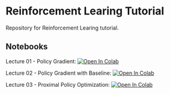 # Reinforcement Learing Tutorial
Repository for Reinforcement Learing tutorial.

## Notebooks
Lecture 01 - Policy Gradient: [![Open In Colab](https://colab.research.google.com/assets/colab-badge.svg)](https://colab.research.google.com/github/zlisto/reinforcement_learning_tutorial/blob/master/Lecture01_PolicyGradient.ipynb)

Lecture 02 - Policy Gradient with Baseline: [![Open In Colab](https://colab.research.google.com/assets/colab-badge.svg)](https://colab.research.google.com/github/zlisto/reinforcement_learning_tutorial/blob/master/Lecture02_PGBaseline.ipynb)

Lecture 03 - Proximal Policy Optimization: [![Open In Colab](https://colab.research.google.com/assets/colab-badge.svg)](https://colab.research.google.com/github/zlisto/reinforcement_learning_tutorial/blob/master/Lecture03_PPO.ipynb)


















